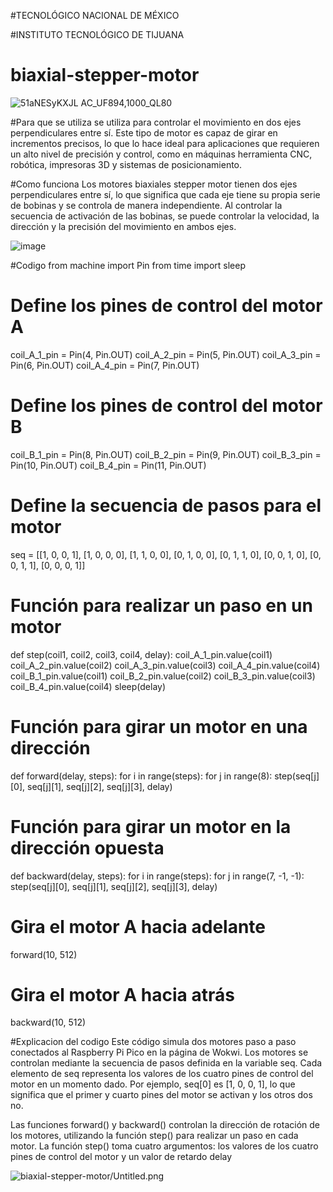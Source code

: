 #TECNOLÓGICO​ ​NACIONAL​ ​DE​ ​MÉXICO

#INSTITUTO TECNOLÓGICO DE TIJUANA


# biaxial-stepper-motor



![51aNESyKXJL _AC_UF894,1000_QL80_](https://user-images.githubusercontent.com/71302151/223566455-2b268791-2f77-4bae-96cc-3233d51f3472.jpg)

#Para que se utiliza
se utiliza para controlar el movimiento en dos ejes perpendiculares entre sí. Este tipo de motor es capaz de girar en incrementos precisos, lo que lo hace ideal para aplicaciones que requieren un alto nivel de precisión y control, como en máquinas herramienta CNC, robótica, impresoras 3D y sistemas de posicionamiento.

#Como funciona
Los motores biaxiales stepper motor tienen dos ejes perpendiculares entre sí, lo que significa que cada eje tiene su propia serie de bobinas y se controla de manera independiente. Al controlar la secuencia de activación de las bobinas, se puede controlar la velocidad, la dirección y la precisión del movimiento en ambos ejes.

![image](https://user-images.githubusercontent.com/71302151/226469130-74c18722-b251-4e80-8fc8-c43d0e9fc574.png)


#Codigo
from machine import Pin
from time import sleep

# Define los pines de control del motor A
coil_A_1_pin = Pin(4, Pin.OUT)
coil_A_2_pin = Pin(5, Pin.OUT)
coil_A_3_pin = Pin(6, Pin.OUT)
coil_A_4_pin = Pin(7, Pin.OUT)

# Define los pines de control del motor B
coil_B_1_pin = Pin(8, Pin.OUT)
coil_B_2_pin = Pin(9, Pin.OUT)
coil_B_3_pin = Pin(10, Pin.OUT)
coil_B_4_pin = Pin(11, Pin.OUT)

# Define la secuencia de pasos para el motor
seq = [[1, 0, 0, 1],
       [1, 0, 0, 0],
       [1, 1, 0, 0],
       [0, 1, 0, 0],
       [0, 1, 1, 0],
       [0, 0, 1, 0],
       [0, 0, 1, 1],
       [0, 0, 0, 1]]

# Función para realizar un paso en un motor
def step(coil1, coil2, coil3, coil4, delay):
    coil_A_1_pin.value(coil1)
    coil_A_2_pin.value(coil2)
    coil_A_3_pin.value(coil3)
    coil_A_4_pin.value(coil4)
    coil_B_1_pin.value(coil1)
    coil_B_2_pin.value(coil2)
    coil_B_3_pin.value(coil3)
    coil_B_4_pin.value(coil4)
    sleep(delay)

# Función para girar un motor en una dirección
def forward(delay, steps):
    for i in range(steps):
        for j in range(8):
            step(seq[j][0], seq[j][1], seq[j][2], seq[j][3], delay)

# Función para girar un motor en la dirección opuesta
def backward(delay, steps):
    for i in range(steps):
        for j in range(7, -1, -1):
            step(seq[j][0], seq[j][1], seq[j][2], seq[j][3], delay)

# Gira el motor A hacia adelante
forward(10, 512)

# Gira el motor A hacia atrás
backward(10, 512)

#Explicacion del codigo
Este código simula dos motores paso a paso conectados al Raspberry Pi Pico en la página de Wokwi. Los motores se controlan mediante la secuencia de pasos definida en la variable seq. Cada elemento de seq representa los valores de los cuatro pines de control del motor en un momento dado. Por ejemplo, seq[0] es [1, 0, 0, 1], lo que significa que el primer y cuarto pines del motor se activan y los otros dos no.

Las funciones forward() y backward() controlan la dirección de rotación de los motores, utilizando la función step() para realizar un paso en cada motor. La función step() toma cuatro argumentos: los valores de los cuatro pines de control del motor y un valor de retardo delay



![biaxial-stepper-motor/Untitled.png](https://scontent.ftij1-2.fna.fbcdn.net/v/t1.15752-9/336167421_1840867446299820_6746456583620561127_n.png?_nc_cat=103&ccb=1-7&_nc_sid=ae9488&_nc_ohc=DUEgRC-sZ4oAX-0sJLN&_nc_ht=scontent.ftij1-2.fna&oh=03_AdRAAnOdR5VyNWB8NB2ZGRB_m837AvaZivsKgPUWK1OWMg&oe=64361C0A)


